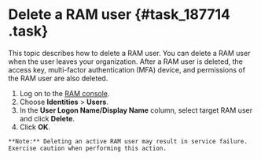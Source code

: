 # Delete a RAM user {#task_187714 .task}

This topic describes how to delete a RAM user. You can delete a RAM user when the user leaves your organization. After a RAM user is deleted, the access key, multi-factor authentication \(MFA\) device, and permissions of the RAM user are also deleted.

1.   Log on to the [RAM console](https://partners-intl.console.aliyun.com/#/ram). 
2.   Choose **Identities** \> **Users**. 
3.   In the **User Logon Name/Display Name** column, select target RAM user and click **Delete**. 
4.   Click **OK**. 

    **Note:** Deleting an active RAM user may result in service failure. Exercise caution when performing this action.


